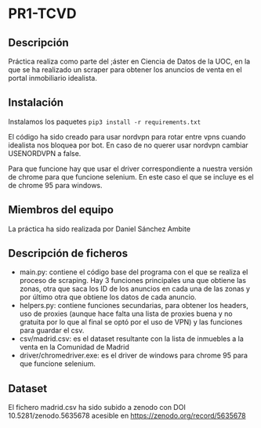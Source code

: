 # PR1-TCVD
## Descripción
Práctica realiza como parte del ;áster en Ciencia de Datos de la UOC, en la que se ha realizado un scraper para obtener los anuncios de venta en el portal inmobiliario idealista.

## Instalación 
Instalamos los paquetes
``pip3 install -r requirements.txt``

El código ha sido creado para usar nordvpn para rotar entre vpns cuando idealista nos bloquea por bot.
En caso de no querer usar nordvpn cambiar USENORDVPN a false. 

Para que funcione hay que usar el driver correspondiente a nuestra versión de chrome para 
que funcione selenium. En este caso el que se incluye es el de chrome 95 para windows.


## Miembros del equipo
La práctica ha sido realizada por Daniel Sánchez Ambite

## Descripción de ficheros

- main.py: contiene el código base del programa con el que se realiza el proceso de scraping. Hay 3 funciones principales una que obtiene las zonas, otra que saca los ID de los anuncios
en cada una de las zonas y por último otra que obtiene los datos de cada anuncio.
- helpers.py: contiene funciones secundarias, para obtener los headers, uso de proxies (aunque hace falta una lista de proxies buena y no gratuita por lo que al final se optó por el uso de VPN)
y las funciones para guardar el csv.
- csv/madrid.csv: es el dataset resultante con la lista de inmuebles a la venta en la Comunidad de Madrid
- driver/chromedriver.exe: es el driver de windows para chrome 95 para que funcione selenium.

## Dataset

El fichero madrid.csv ha sido subido a zenodo con DOI 10.5281/zenodo.5635678 acesible en https://zenodo.org/record/5635678
